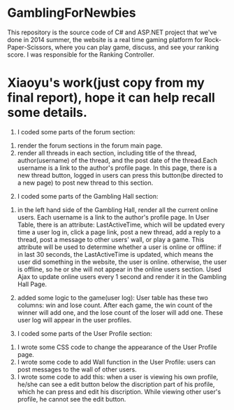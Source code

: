 # GamblingForNewbies
This repository is the source code of C# and ASP.NET project that we've done in 2014 summer, the website is a real time gaming platform for Rock-Paper-Scissors, where you can play game, discuss, and see your ranking score. I was responsible for the Ranking Controller.



# Xiaoyu's work(just copy from my final report), hope it can help recall some details.
1. I coded some parts of the forum section:
1) render the forum sections in the forum main page.
2) render all threads in each section, including title of the thread, author(username) of the thread, and the post date of the thread.Each username is a link to the author's profile page. In this page, there is a new thread button, logged in users can press this button(be directed to a new page) to post new thread to this section.

2. I coded some parts of the Gambling Hall section:
1) in the left hand side of the Gambling Hall, render all the current online users. Each username is a link to the author's profile page.
In User Table, there is an attribute: LastActiveTime, which will be updated every time a user log in, click a page link, post a new thread, add a reply to a thread, post a message to other users' wall, or play a game. This attribute will be used to determine whether a user is online or offline: if in last 30 seconds, the LastActiveTime is updated, which means the user did something in the website, the user is online. otherwise, the user is offline, so he or she will not appear in the online users section.
Used Ajax to update online users every 1 second and render it in the Gambling Hall Page.

2) added some logic to the game(user log): User table has these two columns: win and lose count. After each game, the win count of the winner will add one, and the lose count of the loser will add one. These user log will appear in the user profiles.

3. I coded some parts of the User Profile section:
1) I wrote some CSS code to change the appearance of the User Profile page.
2) I wrote some code to add Wall function in the User Profile: users can post messages to the wall of other users.
3) I wrote some code to add this: when a user is viewing his own profile, he/she can see a edit button below the discription part of his profile, which he can press and edit his discription. While viewing other user's profile, he cannot see the edit button.

